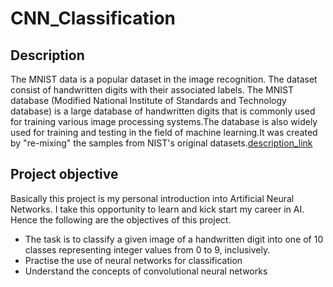 # CNN_Classification
## Description
The MNIST data is a popular dataset in the image recognition. The dataset consist of handwritten digits with their associated labels. The MNIST database (Modified National Institute of Standards and Technology database) is a large database of handwritten digits that is commonly used for training various image processing systems.The database is also widely used for training and testing in the field of machine learning.It was created by "re-mixing" the samples from NIST's original datasets.[description_link](https://en.wikipedia.org/wiki/MNIST_database)<br>

## Project objective
Basically this project is my personal introduction into Artificial Neural Networks. I take this opportunity to learn and kick start my career in AI. Hence the following are the objectives of this project.
* The task is to classify a given image of a handwritten digit into one of 10 classes representing integer values from 0 to 9, inclusively.
* Practise the use of neural networks for classification
* Understand the concepts of convolutional neural networks
